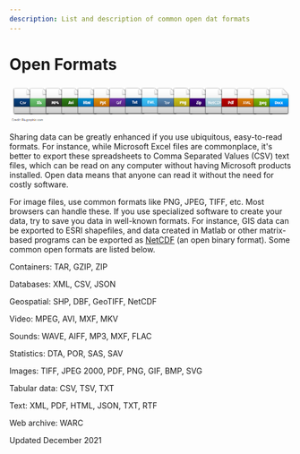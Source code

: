 ```yaml
---
description: List and description of common open dat formats
---
```


# Open Formats

![](<../../.gitbook/assets/image (8).png>)

Sharing data can be greatly enhanced if you use ubiquitous, easy-to-read formats. For instance, while Microsoft Excel files are commonplace, it's better to export these spreadsheets to Comma Separated Values (CSV) text files, which can be read on any computer without having Microsoft products installed.  Open data means that anyone can read it without the need for costly software.

For image files, use common formats like PNG, JPEG, TIFF, etc. Most browsers can handle these. If you use specialized software to create your data, try to save you data in well-known formats. For instance, GIS data can be exported to ESRI shapefiles, and data created in Matlab or other matrix-based programs can be exported as [NetCDF](http://www.unidata.ucar.edu/software/netcdf/) (an open binary format).  Some common open formats are listed below.

Containers: TAR, GZIP, ZIP&#x20;

Databases: XML, CSV, JSON&#x20;

Geospatial: SHP, DBF, GeoTIFF, NetCDF&#x20;

Video: MPEG, AVI, MXF, MKV&#x20;

Sounds: WAVE, AIFF, MP3, MXF, FLAC&#x20;

Statistics: DTA, POR, SAS, SAV&#x20;

Images: TIFF, JPEG 2000, PDF, PNG, GIF, BMP, SVG&#x20;

Tabular data: CSV, TSV, TXT&#x20;

Text: XML, PDF, HTML, JSON, TXT, RTF&#x20;

Web archive: WARC&#x20;

Updated December 2021
